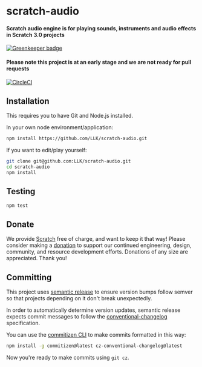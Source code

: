 # scratch-audio
#### Scratch audio engine is for playing sounds, instruments and audio effects in Scratch 3.0 projects

[![Greenkeeper badge](https://badges.greenkeeper.io/LLK/scratch-audio.svg)](https://greenkeeper.io/)

#### Please note this project is at an early stage and we are not ready for pull requests

[![CircleCI](https://circleci.com/gh/LLK/scratch-audio/tree/develop.svg?style=shield&circle-token=3792f4f51158c8c9b448527466ffe302b0c6f0f5)](https://circleci.com/gh/LLK/scratch-audio?branch=develop)

## Installation
This requires you to have Git and Node.js installed.

In your own node environment/application:
```bash
npm install https://github.com/LLK/scratch-audio.git
```
If you want to edit/play yourself:
```bash
git clone git@github.com:LLK/scratch-audio.git
cd scratch-audio
npm install
```

## Testing
```bash
npm test
```

## Donate
We provide [Scratch](https://scratch.mit.edu) free of charge, and want to keep it that way! Please consider making a [donation](https://secure.donationpay.org/scratchfoundation/) to support our continued engineering, design, community, and resource development efforts. Donations of any size are appreciated. Thank you!

## Committing

This project uses [semantic release](https://github.com/semantic-release/semantic-release) to ensure version bumps
follow semver so that projects depending on it don't break unexpectedly.

In order to automatically determine version updates, semantic release expects commit messages to follow the
[conventional-changelog](https://github.com/bcoe/conventional-changelog-standard/blob/master/convention.md)
specification.

You can use the [commitizen CLI](https://github.com/commitizen/cz-cli) to make commits formatted in this way:

```bash
npm install -g commitizen@latest cz-conventional-changelog@latest
```

Now you're ready to make commits using `git cz`.
